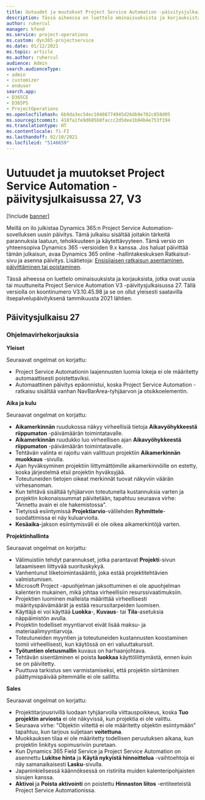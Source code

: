 ```yaml
---
title: Uutuudet ja muutokset Project Service Automation -päivitysjulkaisussa 27, V3
description: Tässä aiheessa on luettelo ominaisuuksista ja korjauksista, jotka ovat käytettävissä Project Service Automation -päivitysjulkaisussa 27, V3.
author: ruhercul
manager: kfend
ms.service: project-operations
ms.custom: dyn365-projectservice
ms.date: 01/12/2021
ms.topic: article
ms.author: ruhercul
audience: Admin
search.audienceType:
- admin
- customizer
- enduser
search.app:
- D365CE
- D365PS
- ProjectOperations
ms.openlocfilehash: 6b9da3ec54ec10408774945d26db9e702c858d05
ms.sourcegitcommit: 418fa1fe9d605b8faccc2d5dee1b04b4e753f194
ms.translationtype: HT
ms.contentlocale: fi-FI
ms.lasthandoff: 02/10/2021
ms.locfileid: "5146659"
---
```

# <a name="whats-new-or-changed-in-project-service-automation-update-release-27-v3"></a>Uutuudet ja muutokset Project Service Automation -päivitysjulkaisussa 27, V3

[!include [banner](../includes/psa-now-project-operations.md)]

Meillä on ilo julkistaa Dynamics 365:n Project Service Automation-sovelluksen uusin päivitys. Tämä julkaisu sisältää joitakin tärkeitä parannuksia laatuun, tehokkuuteen ja käytettävyyteen. Tämä versio on yhteensopiva Dynamics 365 -versioiden 9.x kanssa. Jos haluat päivittää tämän julkaisun, avaa Dynamics 365 online -hallintakeskuksen Ratkaisut-sivu ja asenna päivitys. Lisätietoja: [Ensisijaisen ratkaisun asentaminen, päivittäminen tai poistaminen](https://docs.microsoft.com/power-platform/admin/install-remove-preferred-solution).

Tässä aiheessa on luettelo ominaisuuksista ja korjauksista, jotka ovat uusia tai muuttuneita Project Service Automation V3 -päivitysjulkaisussa 27. Tällä versiolla on koontinumero V3.10.45.98 ja se on ollut yleisesti saatavilla itsepalvelupäivityksenä tammikuusta 2021 lähtien.

## <a name="update-release-27"></a>Päivitysjulkaisu 27

### <a name="bug-fixes"></a>Ohjelmavirhekorjauksia

**Yleiset**

Seuraavat ongelmat on korjattu:

- Project Service Automationin laajennusten luomia lokeja ei ole määritetty automaattisesti poistettaviksi.
- Automaattinen päivitys epäonnistui, koska Project Service Automation -ratkaisu sisältää vanhan NavBarArea-tyhjäarvon ja otsikkoelementin.

**Aika ja kulu**

Seuraavat ongelmat on korjattu:

- **Aikamerkinnän** ruudukossa näkyy virheellisiä tietoja **Aikavyöhykkeestä riippumaton** -päivämäärän toimintatavalle.
- **Aikamerkinnän** ruudukko luo virheellisen ajan **Aikavyöhykkeestä riippumaton** -päivämäärän toimintatavalle.
- Tehtävän valinta ei rajoitu vain valittuun projektiin **Aikamerkinnän muokkaus** -sivulla.
- Ajan hyväksyminen projektiin liittymättömille aikamerkinnöille on estetty, koska järjestelmä etsii projektin hyväksyjää.
- Toteutuneiden tietojen oikeat merkinnät tuovat näkyviin väärän virhesanoman.
- Kun tehtävä sisältää tyhjäarvon toteutuneita kustannuksia varten ja projektin kokonaissummat päivitetään, tapahtuu seuraava virhe: "Annettu avain ei ole hakemistossa".
- Tietyissä esiintymissä **Projektiarvio**-välilehden **Ryhmittele**-suodattimissa ei näy kuluarvioita.
- **Kesäaika**-jakson esiintymisväli ei ole oikea aikamerkintöjä varten.

**Projektinhallinta**

Seuraavat ongelmat on korjattu:

- Välimuistiin tehdyt parannukset, jotka parantavat **Projekti**-sivun lataamiseen liittyvää suorituskykyä.
- Vanhentunut liiketoimintasääntö, joka estää projektitehtävien valmistumisen.
- Microsoft Project -apuohjelman jaksottuminen ei ole apuohjelman kalenterin mukainen, mikä johtaa virheellisiin resurssivaatimuksiin.
- Projektien luominen malleista määrittää virheellisesti määrityspäivämäärät ja estää resurssitarpeiden luomisen.
- Käyttäjä ei voi käyttää **Luokka**-, **Kuvaus**- tai **Tila**-asetuksia näppäimistön avulla.
- Projektin todelliset myyntiarvot eivät lisää maksu- ja materiaalimyyntiarvoja.
- Toteutuneiden myyntien ja toteutuneiden kustannusten koostaminen toimii virheellisesti, kun käytössä on eri valuuttakurssit.
- **Työtuntien oletusmallin** kuvaus on harhaanjohtava.
- Tehtävän sisentäminen ei poista **luokkaa** käyttöliittymästä, ennen kuin se on päivitetty.
- Puuttuva tarkistus sen varmistamiseksi, että projektin siirtäminen päättymispäivää pitemmälle ei ole sallittu.

**Sales**

Seuraavat ongelmat on korjattu:

- Projektitarjousrivillä luodaan tyhjäarvolla viittauspoikkeus, koska **Tuo projektin arviosta** ei ole näkyvissä, kun projektia ei ole valittu.
- Seuraava virhe: "Objektin viitettä ei ole määritetty objektin esiintymään" tapahtuu, kun tarjous suljetaan **voitettuna**.
- Muokkauksen tilaa ei ole määritetty todellisen peruutuksen aikana, kun projektin linkitys sopimusriviin puretaan.
- Kun Dynamics 365 Field Service ja Project Service Automation on asennettu **Lukitse hinta** ja **Käytä nykyistä hinnoittelua** -vaihtoehtoja ei näy samanaikaisesti **Lasku**-sivulla.
- Japaninkielisessä käännöksessä on ristiriita muiden kalenteripohjaisten sivujen kanssa.
- **Aktivoi** ja **Poista aktivointi** on poistettu **Hinnaston liitos** -entiteeteistä Project Service Automationissa.
